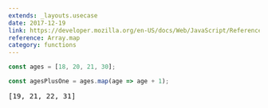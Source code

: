 ```yaml
---
extends: _layouts.usecase
date: 2017-12-19
link: https://developer.mozilla.org/en-US/docs/Web/JavaScript/Reference/Global_Objects/Array/map
reference: Array.map
category: functions
---
```


```javascript
const ages = [18, 20, 21, 30];

const agesPlusOne = ages.map(age => age + 1);
```

<pre class="output">[19, 21, 22, 31]</pre>

